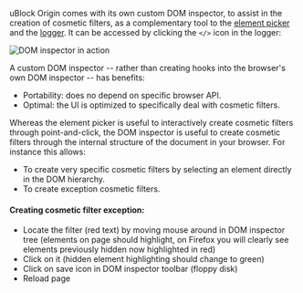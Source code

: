 uBlock Origin comes with its own custom DOM inspector, to assist in the creation of cosmetic filters, as a complementary tool to the [element picker](./Element-picker) and the [logger](.The-logger). It can be accessed by clicking the `</>` icon in the logger:

![DOM inspector in action](https://user-images.githubusercontent.com/585534/33130150-5d6201da-cf60-11e7-9637-831792c96e7e.png)

A custom DOM inspector -- rather than creating hooks into the browser's own DOM inspector -- has benefits:

- Portability: does no depend on specific browser API.
- Optimal: the UI is optimized to specifically deal with cosmetic filters.

Whereas the element picker is useful to interactively create cosmetic filters through point-and-click, the DOM inspector is useful to create cosmetic filters through the internal structure of the document in your browser. For instance this allows:

- To create very specific cosmetic filters by selecting an element directly in the DOM hierarchy.
- To create exception cosmetic filters.

#### Creating cosmetic filter exception:

- Locate the filter (red text) by moving mouse around in DOM inspector tree (elements on page should highlight, on Firefox you will clearly see elements previously hidden now highlighted in red)
- Click on it (hidden element highlighting should change to green)
- Click on save icon in DOM inspector toolbar (floppy disk)
- Reload page
